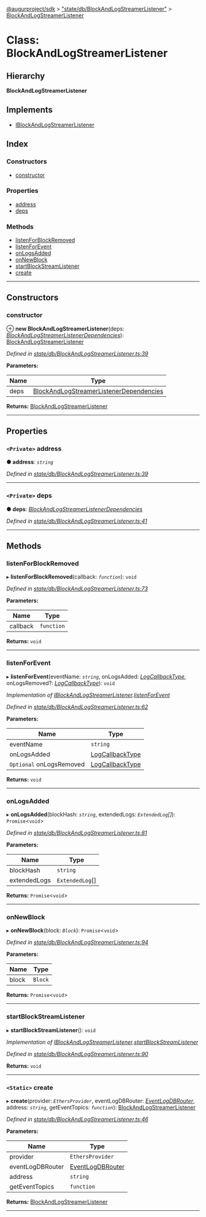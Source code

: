 [@augurproject/sdk](../README.md) > ["state/db/BlockAndLogStreamerListener"](../modules/_state_db_blockandlogstreamerlistener_.md) > [BlockAndLogStreamerListener](../classes/_state_db_blockandlogstreamerlistener_.blockandlogstreamerlistener.md)

# Class: BlockAndLogStreamerListener

## Hierarchy

**BlockAndLogStreamerListener**

## Implements

* [IBlockAndLogStreamerListener](../interfaces/_state_db_blockandlogstreamerlistener_.iblockandlogstreamerlistener.md)

## Index

### Constructors

* [constructor](_state_db_blockandlogstreamerlistener_.blockandlogstreamerlistener.md#constructor)

### Properties

* [address](_state_db_blockandlogstreamerlistener_.blockandlogstreamerlistener.md#address)
* [deps](_state_db_blockandlogstreamerlistener_.blockandlogstreamerlistener.md#deps)

### Methods

* [listenForBlockRemoved](_state_db_blockandlogstreamerlistener_.blockandlogstreamerlistener.md#listenforblockremoved)
* [listenForEvent](_state_db_blockandlogstreamerlistener_.blockandlogstreamerlistener.md#listenforevent)
* [onLogsAdded](_state_db_blockandlogstreamerlistener_.blockandlogstreamerlistener.md#onlogsadded)
* [onNewBlock](_state_db_blockandlogstreamerlistener_.blockandlogstreamerlistener.md#onnewblock)
* [startBlockStreamListener](_state_db_blockandlogstreamerlistener_.blockandlogstreamerlistener.md#startblockstreamlistener)
* [create](_state_db_blockandlogstreamerlistener_.blockandlogstreamerlistener.md#create)

---

## Constructors

<a id="constructor"></a>

###  constructor

⊕ **new BlockAndLogStreamerListener**(deps: *[BlockAndLogStreamerListenerDependencies](../interfaces/_state_db_blockandlogstreamerlistener_.blockandlogstreamerlistenerdependencies.md)*): [BlockAndLogStreamerListener](_state_db_blockandlogstreamerlistener_.blockandlogstreamerlistener.md)

*Defined in [state/db/BlockAndLogStreamerListener.ts:39](https://github.com/AugurProject/augur/blob/1991ef64ef/packages/augur-sdk/src/state/db/BlockAndLogStreamerListener.ts#L39)*

**Parameters:**

| Name | Type |
| ------ | ------ |
| deps | [BlockAndLogStreamerListenerDependencies](../interfaces/_state_db_blockandlogstreamerlistener_.blockandlogstreamerlistenerdependencies.md) |

**Returns:** [BlockAndLogStreamerListener](_state_db_blockandlogstreamerlistener_.blockandlogstreamerlistener.md)

___

## Properties

<a id="address"></a>

### `<Private>` address

**● address**: *`string`*

*Defined in [state/db/BlockAndLogStreamerListener.ts:39](https://github.com/AugurProject/augur/blob/1991ef64ef/packages/augur-sdk/src/state/db/BlockAndLogStreamerListener.ts#L39)*

___
<a id="deps"></a>

### `<Private>` deps

**● deps**: *[BlockAndLogStreamerListenerDependencies](../interfaces/_state_db_blockandlogstreamerlistener_.blockandlogstreamerlistenerdependencies.md)*

*Defined in [state/db/BlockAndLogStreamerListener.ts:41](https://github.com/AugurProject/augur/blob/1991ef64ef/packages/augur-sdk/src/state/db/BlockAndLogStreamerListener.ts#L41)*

___

## Methods

<a id="listenforblockremoved"></a>

###  listenForBlockRemoved

▸ **listenForBlockRemoved**(callback: *`function`*): `void`

*Defined in [state/db/BlockAndLogStreamerListener.ts:73](https://github.com/AugurProject/augur/blob/1991ef64ef/packages/augur-sdk/src/state/db/BlockAndLogStreamerListener.ts#L73)*

**Parameters:**

| Name | Type |
| ------ | ------ |
| callback | `function` |

**Returns:** `void`

___
<a id="listenforevent"></a>

###  listenForEvent

▸ **listenForEvent**(eventName: *`string`*, onLogsAdded: *[LogCallbackType](../modules/_state_db_blockandlogstreamerlistener_.md#logcallbacktype)*, onLogsRemoved?: *[LogCallbackType](../modules/_state_db_blockandlogstreamerlistener_.md#logcallbacktype)*): `void`

*Implementation of [IBlockAndLogStreamerListener](../interfaces/_state_db_blockandlogstreamerlistener_.iblockandlogstreamerlistener.md).[listenForEvent](../interfaces/_state_db_blockandlogstreamerlistener_.iblockandlogstreamerlistener.md#listenforevent)*

*Defined in [state/db/BlockAndLogStreamerListener.ts:62](https://github.com/AugurProject/augur/blob/1991ef64ef/packages/augur-sdk/src/state/db/BlockAndLogStreamerListener.ts#L62)*

**Parameters:**

| Name | Type |
| ------ | ------ |
| eventName | `string` |
| onLogsAdded | [LogCallbackType](../modules/_state_db_blockandlogstreamerlistener_.md#logcallbacktype) |
| `Optional` onLogsRemoved | [LogCallbackType](../modules/_state_db_blockandlogstreamerlistener_.md#logcallbacktype) |

**Returns:** `void`

___
<a id="onlogsadded"></a>

###  onLogsAdded

▸ **onLogsAdded**(blockHash: *`string`*, extendedLogs: *`ExtendedLog`[]*): `Promise`<`void`>

*Defined in [state/db/BlockAndLogStreamerListener.ts:81](https://github.com/AugurProject/augur/blob/1991ef64ef/packages/augur-sdk/src/state/db/BlockAndLogStreamerListener.ts#L81)*

**Parameters:**

| Name | Type |
| ------ | ------ |
| blockHash | `string` |
| extendedLogs | `ExtendedLog`[] |

**Returns:** `Promise`<`void`>

___
<a id="onnewblock"></a>

###  onNewBlock

▸ **onNewBlock**(block: *`Block`*): `Promise`<`void`>

*Defined in [state/db/BlockAndLogStreamerListener.ts:94](https://github.com/AugurProject/augur/blob/1991ef64ef/packages/augur-sdk/src/state/db/BlockAndLogStreamerListener.ts#L94)*

**Parameters:**

| Name | Type |
| ------ | ------ |
| block | `Block` |

**Returns:** `Promise`<`void`>

___
<a id="startblockstreamlistener"></a>

###  startBlockStreamListener

▸ **startBlockStreamListener**(): `void`

*Implementation of [IBlockAndLogStreamerListener](../interfaces/_state_db_blockandlogstreamerlistener_.iblockandlogstreamerlistener.md).[startBlockStreamListener](../interfaces/_state_db_blockandlogstreamerlistener_.iblockandlogstreamerlistener.md#startblockstreamlistener)*

*Defined in [state/db/BlockAndLogStreamerListener.ts:90](https://github.com/AugurProject/augur/blob/1991ef64ef/packages/augur-sdk/src/state/db/BlockAndLogStreamerListener.ts#L90)*

**Returns:** `void`

___
<a id="create"></a>

### `<Static>` create

▸ **create**(provider: *`EthersProvider`*, eventLogDBRouter: *[EventLogDBRouter](_state_db_eventlogdbrouter_.eventlogdbrouter.md)*, address: *`string`*, getEventTopics: *`function`*): [BlockAndLogStreamerListener](_state_db_blockandlogstreamerlistener_.blockandlogstreamerlistener.md)

*Defined in [state/db/BlockAndLogStreamerListener.ts:46](https://github.com/AugurProject/augur/blob/1991ef64ef/packages/augur-sdk/src/state/db/BlockAndLogStreamerListener.ts#L46)*

**Parameters:**

| Name | Type |
| ------ | ------ |
| provider | `EthersProvider` |
| eventLogDBRouter | [EventLogDBRouter](_state_db_eventlogdbrouter_.eventlogdbrouter.md) |
| address | `string` |
| getEventTopics | `function` |

**Returns:** [BlockAndLogStreamerListener](_state_db_blockandlogstreamerlistener_.blockandlogstreamerlistener.md)

___

